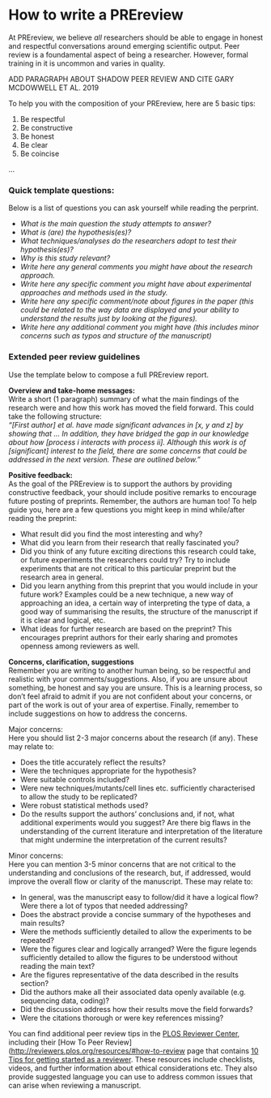 # How to write a PREreview

At PREreview, we believe *all* researchers should be able to engage in honest and respectful conversations around emerging scientific 
output. Peer review is a foundamental aspect of being a researcher. However, formal training in it is uncommon and varies in quality. 

ADD PARAGRAPH ABOUT SHADOW PEER REVIEW AND CITE GARY MCDOWWELL ET AL. 2019

To help you with the composition of your PREreview, here are 5 basic tips:

1. Be respectful
2. Be constructive
3. Be honest
4. Be clear 
5. Be coincise

...

### Quick template questions:
Below is a list of questions you can ask yourself while reading the perprint.  

* *What is the main question the study attempts to answer?*
* *What is (are) the hypothesis(es)?*
* *What techniques/analyses do the researchers adopt to test their hypothesis(es)?*
* *Why is this study relevant?*
* *Write here any general comments you might have about the research approach.*
* *Write here any specific comment you might have about experimental approaches and methods used in the study.*
* *Write here any specific comment/note about figures in the paper (this could be related to the way data are displayed and your 
ability to understand the results just by looking at the figures).*
* *Write here any additional comment you might have (this includes minor concerns such as typos and structure of the manuscript)*

### Extended peer review guidelines  
Use the template below to compose a full PREreview report.  

**Overview and take-home messages:**  
Write a short (1 paragraph) summary of what the main findings of the research were and how this work has moved the field forward. 
This could take the following structure:  
*“[First author] et al. have made significant advances in [x, y and z] by showing that … In addition, they have bridged the gap in 
our knowledge about how [process i interacts with process ii]. Although this work is of [significant] interest to the field, there 
are some concerns that could be addressed in the next version. These are outlined below.”*

**Positive feedback:**  
As the goal of the PREreview is to support the authors by providing constructive feedback, your should include positive remarks 
to encourage future posting of preprints. Remember, the authors are human too! To help guide you, here are a 
few questions you might keep in mind while/after reading the preprint:

* What result did you find the most interesting and why?  
* What did you learn from their research that really fascinated you?
* Did you think of any future exciting directions this research could take, or future experiments the researchers could try? 
Try to include experiments that are not critical to this particular preprint but the research area in general.
* Did you learn anything from this preprint that you would include in your future work? Examples could be a new technique, a new way 
of approaching an idea, a certain way of interpreting the type of data, a good way of summarising the results, the structure of the 
manuscript if it is clear and logical, etc.
* What ideas for further research are based on the preprint? This encourages preprint authors for their early sharing and promotes 
openness among reviewers as well.

**Concerns, clarification, suggestions**  
Remember you are writing to another human being, so be respectful and realistic with your comments/suggestions. Also, if you are unsure 
about something, be honest and say you are unsure. This is a learning process, so don’t feel afraid to admit if you are not confident 
about your concerns, or part of the work is out of your area of expertise. Finally, remember to include suggestions on how to address 
the concerns.

Major concerns:  
Here you should list 2-3 major concerns about the research (if any). These may relate to:

* Does the title accurately reflect the results? 
* Were the techniques appropriate for the hypothesis? 
* Were suitable controls included? 
* Were new techniques/mutants/cell lines etc. sufficiently characterised to allow the study to be replicated? 
* Were robust statistical methods used?
* Do the results support the authors’ conclusions and, if not, what additional experiments would you suggest?
    Are there big flaws in the understanding of the current literature and interpretation of the literature that might undermine the interpretation of the current results?

Minor concerns:  
Here you can mention 3-5 minor concerns that are not critical to the understanding and conclusions of the research, but, if addressed,
would improve the overall flow or clarity of the manuscript. These may relate to:

* In general, was the manuscript easy to follow/did it have a logical flow? Were there a lot of typos that needed addressing?
* Does the abstract provide a concise summary of the hypotheses and main results?
* Were the methods sufficiently detailed to allow the experiments to be repeated?
* Were the figures clear and logically arranged? Were the figure legends sufficiently detailed to allow the figures to be understood without reading the main text?
* Are the figures representative of the data described in the results section?
* Did the authors make all their associated data openly available (e.g. sequencing data, coding)?
* Did the discussion address how their results move the field forwards?
* Were the citations thorough or were key references missing?

You can find additional peer review tips in the [PLOS Reviewer Center](http://reviewers.plos.org/), including their 
[How To Peer Review](http://reviewers.plos.org/resources/#how-to-review page that contains [10 Tips for 
getting started as a reviewer](http://reviewers.plos.org/resources/10-tips-for-getting-started-as-a-reviewer/). 
These resources include checklists, videos, and further information about ethical considerations etc. 
They also provide suggested language you can use to address common issues that can arise when reviewing a manuscript.
